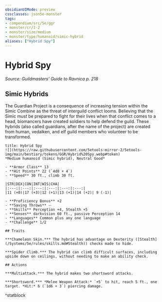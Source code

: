 ```yaml
---
obsidianUIMode: preview
cssclasses: json5e-monster
tags:
- compendium/src/5e/ggr
- monster/cr/1-2
- monster/size/medium
- monster/type/humanoid/simic-hybrid
aliases: ["Hybrid Spy"]
---
```

# Hybrid Spy
*Source: Guildmasters' Guide to Ravnica p. 218*  

## Simic Hybrids

The Guardian Project is a consequence of increasing tension within the Simic Combine as the threat of interguild conflict looms. Believing that the Simic must be prepared to fight for their lives when that conflict comes to a head, biomancers have created soldiers to help defend the guild. These hybrids (also called guardians, after the name of the project) are created from human, vedalken, and elf guild members who volunteer to be transformed.

```ad-statblock
title: Hybrid Spy
![](https://raw.githubusercontent.com/5etools-mirror-2/5etools-img/main/bestiary/tokens/GGR/Hybrid%20Spy.webp#token)
*Medium humanoid (Simic hybrid), Neutral Good*

- **Armor Class** 13
- **Hit Points** 22 (`4d8 + 4`)
- **Speed** 30 ft., climb 30 ft.

|STR|DEX|CON|INT|WIS|CHA|
|:---:|:---:|:---:|:---:|:---:|:---:|
|11 (+0)|17 (+3)|12 (+1)|13 (+1)|14 (+2)| 9 (-1)|

- **Proficiency Bonus** +2
- **Saving Throws** ⏤
- **Skills** Perception +4, Stealth +5
- **Senses** darkvision 60 ft., passive Perception 14
- **Languages** Common plus any one language
- **Challenge** 1/2

## Traits

***Chameleon Skin.*** The hybrid has advantage on Dexterity ([Stealth](/Systems/5e/rules/skills.md#Stealth)) checks made to hide.

***Spider Climb.*** The hybrid can climb difficult surfaces, including upside down on ceilings, without needing to make an ability check.

## Actions

***Multiattack.*** The hybrid makes two shortsword attacks.

***Shortsword.*** *Melee Weapon Attack:* `+5` to hit, reach 5 ft., one target. *Hit:* 6 (`1d6 + 3`) piercing damage.
```
^statblock